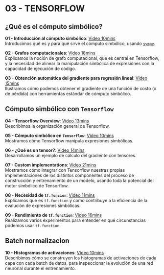 # 03 - TENSORFLOW

## ¿Qué es el cómputo simbólico?
**01 - Introducción al cómputo simbólico**: [Video 10mins](https://youtu.be/EnQ-peKXjCY) <br/>Introducimos qué es y para qué sirve el cómputo simbólico, usando [`sympy`](https://www.sympy.org).

**02 - Grafos computacionales**: [Video 18mins](https://youtu.be/JtnwjZBTCBc) <br/>Explicamos la noción de grafo computacional, que es central en Tensorflow, y la necesidad de alinear la manipulación simbólica de expresiones con la capacidad de ejecución de código.

**03 - Obtención automática del gradiente para regresión lineal**: [Video 15mins](https://youtu.be/hrEgwg9I0YE) <br/>Ilustramos cómo podemos obtener el gradiente de una función de costo (o de pérdida) con herramientas estándar de cómputo simbólico.

## Cómputo simbólico con `Tensorflow`

**04 - Tensorflow Overview**: [Video 13mins](https://youtu.be/W7y2RS8jUUY) <br/>Describimos la organización general de Tensorflow.

**05 - Cómputo simbólico en `Tensorflow`**: [Video 10mins](https://youtu.be/LH_qSSLXaNA) <br/>Mostramos cómo Tensorflow manipula expresiones simbólicas.

**06 - ¿Qué es un tensor?**: [Video 14mins](https://youtu.be/kaqeXc5FQGo) <br/>Desarrollamos un ejemplo de cálculo del gradiente con tensores.

**07 - Custom implementations**: [Video 21mins](https://youtu.be/KmmGBVrdwVU) <br/>Mostramos cómo integrar con Tensorflow nuestras propias implementaciones de los distintos componentes del proceso de construcción y entrenamiento de un modelo, usando toda la potencial del motor simbólico de Tensorflow.

**08 - Necesidad de `tf.funcion`**: [Video 11mins](https://youtu.be/dPFqnZ5xfF8) <br/>Explicamos qué es `tf.function` y como contribuye a la eficiencia de la evalución de expresiones simbólicas.

**09 - Rendimiento de `tf.function`**: [Video 16mins](https://youtu.be/lcDsF5ecdrw) <br/>Realizamos varios experimentos para entender en qué circunstancias podemos usar `tf.function`.

## Batch normalizacion

**10 - Histogramas de activaciones**: [Video 10mins](https://youtu.be/-uuFHUl-SXk) <br/>Describimos cómo se construyen los histogramas de activaciones de cada capa con cada batch de datos, para inspeccionar la evolución de una red neuronal durante el entrenamiento.
